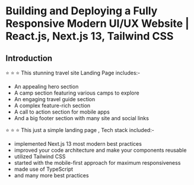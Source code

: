 # Building and Deploying a Fully Responsive Modern UI/UX Website | React.js, Next.js 13, Tailwind CSS

<!--  preview image  -->

## Introduction

⭐ ⭐ ⭐ This stunning travel site Landing Page includes:-

- An appealing hero section
- A camp section featuring various camps to explore
- An engaging travel guide section
- A complex feature-rich section
- A call to action section for mobile apps
- And a big footer section with many site and social links

⭐ ⭐ ⭐ This just a simple landing page , Tech stack included:-

- implemented Next.js 13 most modern best practices
- improved your code architecture and make your components reusable
- utilized Tailwind CSS
- started with the mobile-first approach for maximum responsiveness
- made use of TypeScript
- and many more best practices
